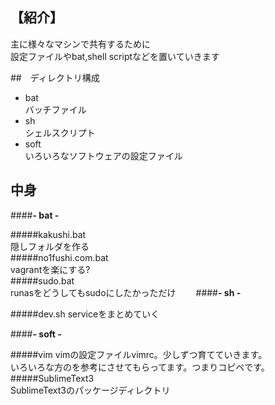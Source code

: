 ﻿## 【紹介】
主に様々なマシンで共有するために  
設定ファイルやbat,shell scriptなどを置いていきます  

##　ディレクトリ構成
+ bat  
バッチファイル
+ sh  
シェルスクリプト
+ soft  
いろいろなソフトウェアの設定ファイル

## 中身

####**- bat -**  

#####kakushi.bat  
		隠しフォルダを作る  
#####no1fushi.com.bat  
		vagrantを楽にする?  
#####sudo.bat  
		runasをどうしてもsudoにしたかっただけ　　
####**- sh -**  

#####dev.sh
	serviceをまとめていく

####**- soft -**  

#####vim
	vimの設定ファイルvimrc。少しずつ育てていきます。  
	いろいろな方のを参考にさせてもらってます。つまりコピペです。  
#####SublimeText3  
	SublimeText3のパッケージディレクトリ  